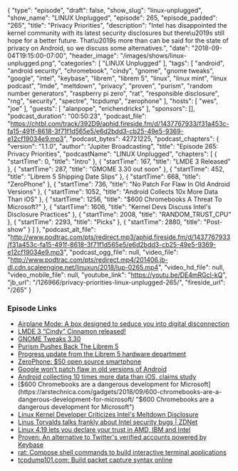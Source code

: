 {
  "type": "episode",
  "draft": false,
  "show_slug": "linux-unplugged",
  "show_name": "LINUX Unplugged",
  "episode": 265,
  "episode_padded": "265",
  "title": "Privacy Priorities",
  "description": "Intel has disappointed the kernel community with its latest security disclosures but there\u2019s still hope for a better future. That\u2019s more than can be said for the state of privacy on Android, so we discuss some alternatives.",
  "date": "2018-09-04T19:15:00-07:00",
  "header_image": "/images/shows/linux-unplugged.png",
  "categories": [
    "LINUX Unplugged"
  ],
  "tags": [
    "android",
    "android security",
    "chromebook",
    "cindy",
    "gnome",
    "gnome tweaks",
    "google",
    "intel",
    "keybase",
    "librem",
    "librem 5",
    "linux",
    "linux mint",
    "linux podcast",
    "lmde",
    "meltdown",
    "privacy",
    "proven",
    "purism",
    "random number generators",
    "raspberry pi zero",
    "rat",
    "responsible disclosure",
    "rng",
    "security",
    "spectre",
    "tcpdump",
    "zerophone"
  ],
  "hosts": [
    "wes",
    "joe"
  ],
  "guests": [
    "alanpope",
    "erichendricks"
  ],
  "sponsors": [],
  "podcast_duration": "00:50:23",
  "podcast_file": "https://chtbl.com/track/392D9/aphid.fireside.fm/d/1437767933/f31a453c-fa15-491f-8618-3f71f1d565e5/e6d2bdd3-cb25-49e5-9369-e12cf19034e9.mp3",
  "podcast_bytes": 42721225,
  "podcast_chapters": {
    "version": "1.1.0",
    "author": "Jupiter Broadcasting",
    "title": "Episode 265: Privacy Priorities",
    "podcastName": "LINUX Unplugged",
    "chapters": [
      {
        "startTime": 0,
        "title": "Intro"
      },
      {
        "startTime": 167,
        "title": "LMDE 3 Released"
      },
      {
        "startTime": 287,
        "title": "GMOME 3.30 out soon"
      },
      {
        "startTime": 452,
        "title": "Librem 5 Shipping Date Slips"
      },
      {
        "startTime": 668,
        "title": "ZeroPhone"
      },
      {
        "startTime": 736,
        "title": "No Patch For Flaw In Old Android Versions"
      },
      {
        "startTime": 1052,
        "title": "Android Collects 10x More Data Than iOS"
      },
      {
        "startTime": 1256,
        "title": "$600 Chromebooks A Threat To Microsoft?"
      },
      {
        "startTime": 1606,
        "title": "Kernel Devs Discuss Intel's Disclosure Practices"
      },
      {
        "startTime": 2008,
        "title": "RANDOM_TRUST_CPU"
      },
      {
        "startTime": 2293,
        "title": "Picks"
      },
      {
        "startTime": 2880,
        "title": "Post-show"
      }
    ]
  },
  "podcast_alt_file": "http://www.podtrac.com/pts/redirect.mp3/aphid.fireside.fm/d/1437767933/f31a453c-fa15-491f-8618-3f71f1d565e5/e6d2bdd3-cb25-49e5-9369-e12cf19034e9.mp3",
  "podcast_ogg_file": null,
  "video_file": "http://www.podtrac.com/pts/redirect.mp4/201406.jb-dl.cdn.scaleengine.net/linuxun/2018/lup-0265.mp4",
  "video_hd_file": null,
  "video_mobile_file": null,
  "youtube_link": "https://youtu.be/DE4mRGcl-kQ",
  "jb_url": "/126966/privacy-priorities-linux-unplugged-265/",
  "fireside_url": "/265"
}


### Episode Links

  * [Airplane Mode: A box designed to seduce you into digital disconnection](https://www.sfchronicle.com/style/article/Airplane-Mode-A-box-designed-to-seduce-you-into-13197145.php "Airplane Mode: A box designed to seduce you into digital disconnection")
  * [LMDE 3 “Cindy” Cinnamon released!](https://blog.linuxmint.com/?p=3633 "LMDE 3 “Cindy” Cinnamon released!")
  * [GNOME Tweaks 3.30](https://jeremy.bicha.net/2018/09/02/gnome-tweaks-3-30/ "GNOME Tweaks 3.30")
  * [Purism Pushes Back The Librem 5 ](https://puri.sm/posts/2018-09-librem5-hardware-roadmap-announcement/ "Purism Pushes Back The Librem 5 ")
  * [Progress update from the Librem 5 hardware department](https://puri.sm/posts/librem5-2018-09-hardware-report/ "Progress update from the Librem 5 hardware department")
  * [ZeroPhone: $50 open source smartphone](https://www.crowdsupply.com/arsenijs/zerophone "ZeroPhone: $50 open source smartphone")
  * [Google won’t patch flaw in old versions of Android](https://www.itwire.com/security/84300-google-will-not-patch-flaw-that-can-be-used-to-track-android-devices.html "Google won’t patch flaw in old versions of Android")
  * [Android collecting 10 times more data than iOS, claims study](https://www.macrumors.com/2018/08/22/android-sends-data-google-10-times-ios-to-apple/ "Android collecting 10 times more data than iOS, claims study")
  * [$600 Chromebooks are a dangerous development for Microsoft](https://arstechnica.com/gadgets/2018/09/600-chromebooks-are-a-dangerous-development-for-microsoft/ "$600 Chromebooks are a dangerous development for Microsoft")
  * [Linux Kernel Developer Criticizes Intel's Meltdown Disclosure](http://www.eweek.com/security/linux-kernel-developer-criticizes-intel-for-meltdown-spectre-response "Linux Kernel Developer Criticizes Intel's Meltdown Disclosure")
  * [​Linus Torvalds talks frankly about Intel security bugs | ZDNet](https://www.zdnet.com/article/linus-torvalds-talks-frankly-about-intel-security-bugs/ "​Linus Torvalds talks frankly about Intel security bugs | ZDNet")
  * [Linux 4.19 lets you declare your trust in AMD, IBM and Intel](https://www.theregister.co.uk/2018/08/28/linux_419_trust "Linux 4.19 lets you declare your trust in AMD, IBM and Intel")
  * [Proven: An alternative to Twitter's verified accounts powered by Keybase](https://github.com/dschep/proven "Proven: An alternative to Twitter's verified accounts powered by Keybase")
  * [rat: Compose shell commands to build interactive terminal applications](https://github.com/ericfreese/rat "rat: Compose shell commands to build interactive terminal applications")
  * [tcpdump101.com: Build packet capture syntax online](https://tcpdump101.com/ "tcpdump101.com: Build packet capture syntax online")


